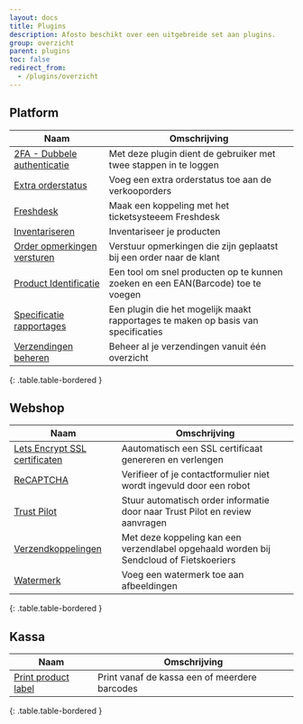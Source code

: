 ```yaml
---
layout: docs
title: Plugins
description: Afosto beschikt over een uitgebreide set aan plugins.
group: overzicht
parent: plugins
toc: false
redirect_from:
  - /plugins/overzicht
---
```

## Platform  

|Naam|Omschrijving|  
|---|---|
|[2FA - Dubbele authenticatie](/plugins/2fa-dubbele-authenticatie)|Met deze plugin dient de gebruiker met twee stappen in te loggen|
|[Extra orderstatus](/plugins/extra-orderstatussen)|Voeg een extra orderstatus toe aan de verkooporders|
|[Freshdesk](/plugins/freshdesk)|Maak een koppeling met het ticketsysteeem Freshdesk|
|[Inventariseren](/plugins/inventariseren)|Inventariseer je producten|
|[Order opmerkingen versturen](/plugins/order-opmerkingen-versturen)|Verstuur opmerkingen die zijn geplaatst bij een order naar de klant|
|[Product Identificatie](/plugins/pid)|Een tool om snel producten op te kunnen zoeken en een EAN(Barcode) toe te voegen|
|[Specificatie rapportages](/plugins/specificatie-rapportages)| Een plugin die het mogelijk maakt rapportages te maken op basis van specificaties|
|[Verzendingen beheren](/plugins/verzendingen-beheren)|Beheer al je verzendingen vanuit één overzicht|
{: .table.table-bordered }

## Webshop

|Naam|Omschrijving|
|---|---|
|[Lets Encrypt SSL certificaten](/plugins/lets-encrypt-ssl-certificaten)|Aautomatisch een SSL certificaat genereren en verlengen|
|[ReCAPTCHA](/plugins/recaptcha)|Verifieer of je contactformulier niet wordt ingevuld door een robot|
|[Trust Pilot](/plugins/trust-pilot)|Stuur automatisch order informatie door naar Trust Pilot en review aanvragen|
|[Verzendkoppelingen](/plugins/verzendkoppelingen)|Met deze koppeling kan een verzendlabel opgehaald worden bij Sendcloud of Fietskoeriers|
|[Watermerk](/plugins/watermerk)|Voeg een watermerk toe aan afbeeldingen|
{: .table.table-bordered }

## Kassa

|Naam|Omschrijving|
|---|---|
|[Print product label](/plugins/print-product-label)|Print vanaf de kassa een of meerdere barcodes|
{: .table.table-bordered }


